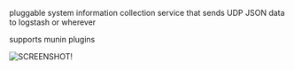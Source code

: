pluggable system information collection service that sends UDP JSON data to logstash or wherever

supports munin plugins

![SCREENSHOT!](http://lesh.sysphere.org/stuff1/muninkibana.png)
